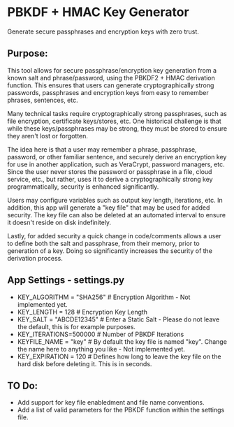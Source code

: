 # PBKDF + HMAC Key Generator
Generate secure passphrases and encryption keys with zero trust.
## Purpose:
This tool allows for secure passphrase/encryption key generation from a known salt and phrase/password, using the PBKDF2 + HMAC derivation function. This ensures that users can generate cryptographically strong passwords, passphrases and encryption keys from easy to remember phrases, sentences, etc. 

Many technical tasks require cryptographically strong passphrases, such as file encryption, certificate keys/stores, etc. One historical challenge is that while these keys/passphrases may be strong, they must be stored to ensure they aren't lost or forgotten.

The idea here is that a user may remember a phrase, passphrase, password, or other familiar sentence, and securely derive an encryption key for use in another application, such as VeraCrypt, password managers, etc. Since the user never stores the password or passphrase in a file, cloud service, etc., but rather, uses it to derive a cryptographically strong key programmatically, security is enhanced significantly. 

Users may configure variables such as output key length, iterations, etc. In addition, this app will generate a "key file" that may be used for added security. The key file can also be deleted at an automated interval to ensure it doesn't reside on disk indefinitely. 

Lastly, for added security a quick change in code/comments allows a user to define both the salt and passphrase, from their memory, prior to generation of a key. Doing so significantly increases the security of the derivation process.

## App Settings - settings.py 
- KEY_ALGORITHM = "SHA256"  # Encryption Algorithm - Not implemented yet.
- KEY_LENGTH = 128          # Encryption Key Length
- KEY_SALT = "ABCDE12345"   # Enter a Static Salt - Please do not leave the default, this is for example purposes.
- KEY_ITERATIONS=500000     # Number of PBKDF Iterations
- KEYFILE_NAME = "key"      # By default the key file is named "key". Change the name here to anything you like - Not implemented yet.
- KEY_EXPIRATION = 120      # Defines how long to leave the key file on the hard disk before deleting it. This is in seconds.

## TO Do:
- Add support for key file enabledment and file name conventions.
- Add a list of valid parameters for the PBKDF function within the settings file.